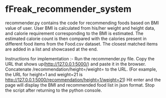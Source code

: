 # fFreak_recommender_system

recommender.py contains the code for recommending foods based on BMI value of user. User BMI is calculated from his/her weight and height data, and calorie requirement corresponding to the BMI is estimated.
The estimated calorie count is then compared with the calories present in different food items from the Food.csv dataset. The closest matched items are added in a list and showcased at the end.

Instructions for implementation :-
Run the recommender.py file.
Copy the URL that shows up(http://127.0.0.1:5000/) and paste it in the browser.
Concatenate /recommendation/height=<h>/weight=<w> to the URL.
(For example, the URL for height=1 and weight=21 is http://127.0.0.1:5000/recommendation/height=1/weight=21)
Hit enter and the page will display the BMI and recommended food list in json format.
Stop the script after returning to the python console.
